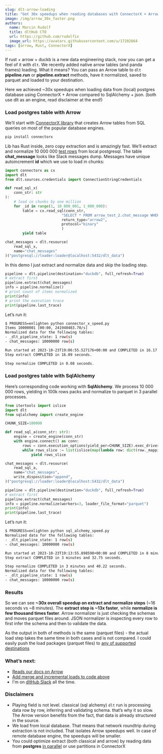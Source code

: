 ```yaml
---
slug: dlt-arrow-loading
title: "Get 30x speedups when reading databases with ConnectorX + Arrow + dlt"
image: /img/arrow_30x_faster.png
authors:
  name: Marcin Rudolf
  title: dltHub CTO
  url: https://github.com/rudolfix
  image_url: https://avatars.githubusercontent.com/u/17202864
tags: [arrow, Rust, ConnectorX]
---
```


If rust + arrow + duckb is a new data engineering stack, now you can get a feel of it with `dlt`. We recently added native arrow tables (and panda frames) loading. What it means? You can pass an Arrow table to `dlt` **pipeline.run** or **pipeline.extract** methods, have it normalized, saved to parquet and loaded to your destination.

Here we achieved ~30x speedups when loading data from (local) postgres database using ConnectorX + Arrow compared to SqlAlchemy + json. (both use dlt as an engine, read disclaimer at the end!)

### Load postgres table with Arrow

We’ll start with [ConnectorX library](https://github.com/sfu-db/connector-x) that creates Arrow tables from SQL queries on most of the popular database engines.

```python
pip install connectorx
```

Lib has Rust inside, zero copy extraction and is amazingly fast. We’ll extract and normalize 10 000 000 [test rows](https://github.com/dlt-hub/verified-sources/blob/master/tests/sql_database/sql_source.py#L88) from local postgresql. The table **chat_message** looks like Slack messages dump.  Messages have unique autoincrement **id** which we use to load in chunks:

```python
import connectorx as cx
import dlt
from dlt.sources.credentials import ConnectionStringCredentials

def read_sql_x(
    conn_str: str
):
    # load in chunks by one million
    for _id in range(1, 10_000_001, 1_000_000):
        table = cx.read_sql(conn_str,
                          "SELECT * FROM arrow_test_2.chat_message WHERE id BETWEEN %i AND %i" % (_id, _id + 1000000 - 1),
                          return_type="arrow2",
                          protocol="binary"
                          )
        yield table

chat_messages = dlt.resource(
    read_sql_x,
    name="chat_messages"
)("postgresql://loader:loader@localhost:5432/dlt_data")
```

In this demo I just extract and normalize data and skip the loading step.

```python
pipeline = dlt.pipeline(destination="duckdb", full_refresh=True)
# extract first
pipeline.extract(chat_messages)
info = pipeline.normalize()
# print count of items normalized
print(info)
# print the execution trace
print(pipeline.last_trace)
```

Let’s run it:

```sh
$ PROGRESS=enlighten python connector_x_speed.py
Items 10000001 [00:00, 241940483.70/s]
Normalized data for the following tables:
- _dlt_pipeline_state: 1 row(s)
- chat_messages: 10000000 row(s)

Run started at 2023-10-23T19:06:55.527176+00:00 and COMPLETED in 16.17 seconds with 2 steps.
Step extract COMPLETED in 16.09 seconds.

Step normalize COMPLETED in 0.08 seconds.
```
### Load postgres table with SqlAlchemy

Here’s corresponding code working with **SqlAlchemy**. We process 10 000 000 rows, yielding in 100k rows packs and normalize to parquet in 3 parallel processes.

```python
from itertools import islice
import dlt
from sqlalchemy import create_engine

CHUNK_SIZE=100000

def read_sql_a(conn_str: str):
    engine = create_engine(conn_str)
    with engine.connect() as conn:
        rows = conn.execution_options(yield_per=CHUNK_SIZE).exec_driver_sql("SELECT * FROM arrow_test_2.chat_message")
        while rows_slice := list(islice(map(lambda row: dict(row._mapping), rows), CHUNK_SIZE)):
            yield rows_slice

chat_messages = dlt.resource(
    read_sql_a,
    name="chat_messages",
    write_disposition="append",
)("postgresql://loader:loader@localhost:5432/dlt_data")

pipeline = dlt.pipeline(destination="duckdb", full_refresh=True)
# extract first
pipeline.extract(chat_messages)
info = pipeline.normalize(workers=3, loader_file_format="parquet")
print(info)
print(pipeline.last_trace)
```

Let’s run it:

```sh
$ PROGRESS=enlighten python sql_alchemy_speed.py
Normalized data for the following tables:
- _dlt_pipeline_state: 1 row(s)
- chat_messages: 10000000 row(s)

Run started at 2023-10-23T19:13:55.898598+00:00 and COMPLETED in 8 minutes and 12.97 seconds with 2 steps.
Step extract COMPLETED in 3 minutes and 32.75 seconds.

Step normalize COMPLETED in 3 minutes and 40.22 seconds.
Normalized data for the following tables:
- _dlt_pipeline_state: 1 row(s)
- chat_messages: 10000000 row(s)
```

### Results

So we can see **~30x overall speedup on extract and normalize steps** (~16 seconds vs ~8 minutes). The **extract step is ~13x faster**, while **normalize is few thousand times faster**. Arrow normalizer is just checking the schemas and moves parquet files around. JSON normalizer is inspecting every row to first infer the schema and then to validate the data.

As the output in both of methods is the same (parquet files) - the actual load step takes the same time in both cases and is not compared. I could easily push the load packages (parquet files) to [any of supported destinations](https://dlthub.com/docs/dlt-ecosystem/verified-sources/arrow-pandas#destinations-that-support-parquet-for-direct-loading)

### What’s next:
- [Reads our docs on Arrow](https://dlthub.com/docs/dlt-ecosystem/verified-sources/arrow-pandas)
- [Add merge and incremental loads to code above](https://dlthub.com/docs/examples/connector_x_arrow/)
- I'm on [dltHub Slack](https://join.slack.com/t/dlthub-community/shared_invite/zt-1n5193dbq-rCBmJ6p~ckpSFK4hCF2dYA) all the time.

### Disclaimers

- Playing field is not level. classical (sql alchemy) `dlt` run is processing data row by row, inferring and validating schema. that’s why it so slow. The Arrow version benefits from the fact, that data is already structured in the source.
- We load from local database. That means that network roundtrip during extraction is not included. That isolates Arrow speedups well. In case of remote database engine, the speedups will be smaller.
- You could optimize extract (both classical and arrow) by reading data from **postgres** [in parallel](https://dlthub.com/docs/examples/transformers/#using-transformers-with-the-pokemon-api) or use partitions in ConnectorX